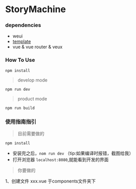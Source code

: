 # StoryMachine

### dependencies

- weui
- [template](https://github.com/FerrariCar/template)
- vue & vue router & veux

### How To Use

```
npm install 
```

> develop mode

```
npm run dev
```

> product mode

```
npm run build
```

### 使用指南指引

> 目前需要做的

```
npm install
```
- 安装完之后，`nom run dev` （tip:如果编译时报错，截图给我）
- 打开浏览器 `localhost:8080`,就能看到开发的界面

> 你要做的

1、创建文件 xxx.vue 于components文件夹下



